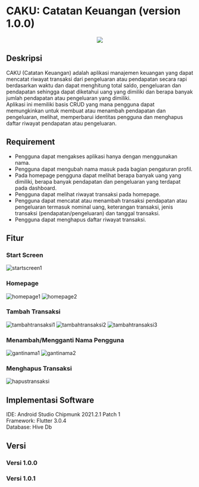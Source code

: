 # CAKU: Catatan Keuangan (version 1.0.0) <br/>

<p align="center">
<img src="https://user-images.githubusercontent.com/72149133/178093416-3f42e467-2503-42a6-a8b6-dfcf169eecda.png">
</p>

## Deskripsi
CAKU (Catatan Keuangan) adalah aplikasi manajemen keuangan yang dapat mencatat riwayat transaksi dari pengeluaran atau pendapatan secara rapi berdasarkan waktu dan dapat menghitung total saldo, pengeluaran dan pendapatan sehingga dapat diketahui uang yang dimiliki dan berapa banyak jumlah pendapatan atau pengeluaran yang dimiliki. <br/>
Aplikasi ini memiliki basis CRUD yang mana pengguna dapat memungkinkan untuk membuat atau menambah pendapatan dan pengeluaran, melihat, memperbarui identitas pengguna dan menghapus daftar riwayat pendapatan atau pengeluaran.

## Requirement
- Pengguna dapat mengakses aplikasi hanya dengan menggunakan nama.
- Pengguna dapat mengubah nama masuk pada bagian pengaturan profil.
- Pada homepage pengguna dapat melihat berapa banyak uang yang dimiliki, berapa banyak pendapatan dan pengeluaran yang terdapat pada dashboard.
- Pengguna dapat melihat riwayat transaksi pada homepage.
- Pengguna dapat mencatat atau menambah transaksi pendapatan atau pengeluaran termasuk nominal uang, keterangan transaksi, jenis transaksi (pendapatan/pengeluaran) dan tanggal transaksi.
- Pengguna dapat menghapus daftar riwayat transaksi.

## Fitur
### Start Screen
![startscreen1](https://user-images.githubusercontent.com/72149133/178093474-7c2c0fc3-3b4f-43f9-bc5b-9467d16ba156.png)
### Homepage
![homepage1](https://user-images.githubusercontent.com/72149133/178093501-d914843e-aa7e-4036-b98a-188d3db67ef5.png)
![homepage2](https://user-images.githubusercontent.com/72149133/178093504-302e218d-3ee6-4005-ac30-ed8f6a730c9b.png)
### Tambah Transaksi
![tambahtransaksi1](https://user-images.githubusercontent.com/72149133/178093484-cd007050-b5cd-4542-a52b-ebf50fe4c44e.png)
![tambahtransaksi2](https://user-images.githubusercontent.com/72149133/178093486-06ad8a31-4165-44e6-8670-58527ddc0c63.png)
![tambahtransaksi3](https://user-images.githubusercontent.com/72149133/178093487-61814a00-19c0-434a-948c-eca87a2b9bc4.png)
### Menambah/Mengganti Nama Pengguna
![gantinama1](https://user-images.githubusercontent.com/72149133/178093495-e9220520-d760-47c9-876a-b6761e08886a.png)
![gantinama2](https://user-images.githubusercontent.com/72149133/178093498-efbfdfdf-42a2-4ccc-8955-f688edea4f5e.png)
### Menghapus Transaksi
![hapustransaksi](https://user-images.githubusercontent.com/72149133/178093499-a2df1725-1ecd-440b-9915-bae3798f3444.png)

## Implementasi Software
IDE: Android Studio Chipmunk 2021.2.1 Patch 1 <br/>
Framework: Flutter 3.0.4 <br/>
Database: Hive Db <br/>

## Versi
### Versi 1.0.0
### Versi 1.0.1
